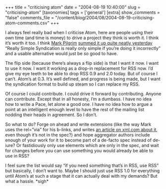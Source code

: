+++
title = "criticising atom"
date = "2004-08-19 10:40:00"
slug = "criticising-atom"
[taxonomies]
tags = ['general']
[extra]
show_comments = "false"
comments_file = "/content/blog/2004/08/2004-08-19-criticising-atom-comments.csv"
+++

I always feel really bad when I criticise Atom, here are people using their own time (and time is money) to drive a project they think is worth it. I think it’s worth it too. I think [Mark Pilgrim](http://diveintomark.org/) [summed it up quite neatly yesterday](http://www.xml.com/pub/a/2004/08/18/pilgrim.html) <q cite="http://www.xml.com/pub/a/2004/08/18/pilgrim.html">Really Simple Syndication is really only simple if you’re doing it incorrectly</q> and a usable alternative would just be *so* good to have.

The flip side (because there’s always a flip side) is that I want it now. I want to use it now. I want it working as a drop-in replacement for RSS now. I’d give my eye teeth to be able to drop RSS 0.9 and 2.0 today. But of course I can’t. Atom’s at 0.3. It’s well defined, and progress is being made, but I want the syndication format to build up steam so I can replace my RSS.

Of course I could contribute. I could drive it forward by contributing. Anyone can contribute. Except that in all honesty, I’m a dumbass. I have no idea how to write a Pace, let alone a good one. I have no idea how to argue a point at an intelligent enough level to have the rest of the mailing list nodding their heads in agreement. So I don’t.

So what to do? Forge on ahead and write extensions (like the way Mark uses the rel=”via” for his b-links, and writes [an article on xml.com about it](http://www.xml.com/pub/a/2004/06/16/dive.html), even though it’s not in the spec?) and hope aggregator authors include enough of your work for it to become part of a de-facto spec instead of de-iure? Or fastidiously only use elements which are only in the spec, and wait for changes before you can use something you would already be able to use in RSS?

I feel sure the list would say “if you need something that’s in RSS, use RSS” but basically, I don’t want to. Maybe I should just use RSS 1.0 for everything until Atom’s at such a stage that it can actually deal with my demands? But what a hassle. \*sigh\*
